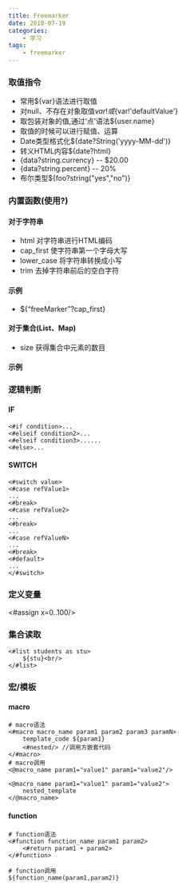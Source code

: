 ```yaml
---
title: Freemarker
date: 2018-07-19
categories:
    - 学习
tags:
    - freemarker
---
```


### 取值指令
- 常用${var}语法进行取值
- 对null、不存在对象取值${var!}或${var!'defaultValue'}
- 取包装对象的值,通过‘点’语法${user.name}
- 取值的时候可以进行赋值、运算
- Date类型格式化${date?String('yyyy-MM-dd')}
- 转义HTML内容${date?html}
- {data?string.currency} -- $20.00
- {data?string.percent} -- 20%
- 布尔类型${foo?string("yes","no")}

### 内置函数(使用?)
#### 对于字符串
- html 对字符串进行HTML编码
- cap_first 使字符串第一个字母大写
- lower_case 将字符串转换成小写
- trim 去掉字符串前后的空白字符

<!-- more -->

#### 示例
- ${“freeMarker”?cap_first} 

#### 对于集合(List、Map)
- size 获得集合中元素的数目

#### 示例


### 逻辑判断

#### IF
```
<#if condition>... 
<#elseif condition2>... 
<#elseif condition3>...... 
<#else>... 
```
#### SWITCH
```
<#switch value> 
<#case refValue1> 
... 
<#break> 
<#case refValue2> 
... 
<#break> 
... 
<#case refValueN> 
... 
<#break> 
<#default> 
... 
</#switch>
```
### 定义变量
<#assign x=0..100/>

### 集合读取
```
<#list students as stu> 
    ${stu}<br/>
</#list> 
```

### 宏/模板

#### macro
```
# macro语法
<#macro macro_name param1 param2 param3 paramN>
    template_code ${param1}
    <#nested/> //调用方嵌套代码
</#macro>
# macro调用
<@macro_name param1="value1" param1="value2"/>

<@macro_name param1="value1" param1="value2">
    nested_template
</@macro_name>
```

#### function
```
# function语法
<#function function_name param1 param2>
    <#return param1 + param2>
</#function>

# function调用
${function_name(param1,param2)}
```